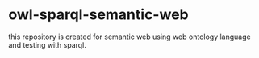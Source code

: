 # owl-sparql-semantic-web
this repository is created for semantic web using web ontology language and testing with sparql.
